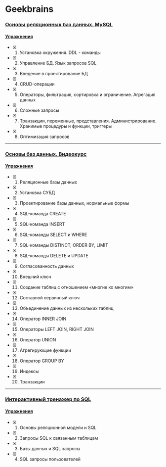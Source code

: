 # Geekbrains 
### [Основы реляционных баз данных. MySQL](https://geekbrains.ru/courses/690)
#### [Упражнения](https://github.com/Christinayar/MySQL_Basics/tree/master/GU%20Databases)
- [x] 1. Установка окружения. DDL - команды
- [x] 2. Управление БД. Язык запросов SQL
- [x] 3. Введение в проектирование БД
- [x] 4. CRUD-операции
- [x] 5. Операторы, фильтрация, сортировка и ограничение. Агрегация данных
- [x] 6. Сложные запросы
- [x] 7. Транзакции, переменные, представления. Администрирование. Хранимые процедуры и функции, триггеры 
- [x] 8. Оптимизация запросов

***
### [Основы баз данных. Видеокурс](https://geekbrains.ru/courses/196)
#### [Упражнения](https://github.com/Christinayar/MySQL_Basics/tree/master/GU%20Databases%20Videocourse)

- [x] 1. Реляционные базы данных
- [x] 2. Установка СУБД
- [x] 3. Проектирование базы данных, нормальные формы
- [x] 4. SQL-команда CREATE
- [x] 5. SQL-команда INSERT
- [x] 6. SQL-команды SELECT и WHERE
- [x] 7. SQL-команды DISTINCT, ORDER BY, LIMIT
- [x] 8. SQL-команды DELETE и UPDATE
- [x] 9. Согласованность данных
- [x] 10. Внешний ключ
- [x] 11. Создание таблиц с отношением «многие ко многим»
- [x] 12. Составной первичный ключ
- [x] 13. Объединение данных из нескольких таблиц
- [x] 14. Оператор INNER JOIN
- [x] 15. Операторы LEFT JOIN, RIGHT JOIN
- [x] 16. Оператор UNION
- [x] 17. Агрегирующие функции
- [x] 18. Оператор GROUP BY
- [x] 19. Индексы
- [x] 20. Транзакции

*** 
### [Интерактивный тренажер по SQL](https://stepik.org/course/63054/info)
#### [Упражнения](https://github.com/christina-y1/MySQL/tree/master/Stepik%20SQL%20Trainer)
- [x] 1. Основы реляционной модели и SQL
- [x] 2. Запросы SQL к связанным таблицам
- [x] 3. Базы данных и SQL запросы
- [x] 4. SQL запросы пользователей
